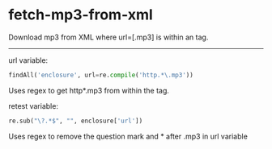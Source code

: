 # fetch-mp3-from-xml
Download mp3 from XML where url=[.mp3] is within an <enclosure> tag.

---

url variable:
```python
findAll('enclosure', url=re.compile('http.*\.mp3'))
```
Uses regex to get http*.mp3 from within the <enclosure> tag.


retest variable:
```python
re.sub("\?.*$", "", enclosure['url'])
```
Uses regex to remove the question mark and * after .mp3 in url variable
